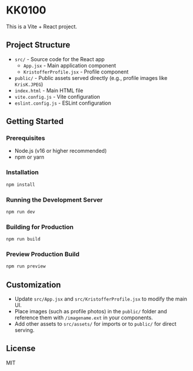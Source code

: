 
# KK0100

This is a Vite + React project.


## Project Structure

- `src/` - Source code for the React app
  - `App.jsx` - Main application component
  - `KristofferProfile.jsx` - Profile component
- `public/` - Public assets served directly (e.g., profile images like `KrisK.JPEG`)
- `index.html` - Main HTML file
- `vite.config.js` - Vite configuration
- `eslint.config.js` - ESLint configuration

## Getting Started

### Prerequisites
- Node.js (v16 or higher recommended)
- npm or yarn

### Installation
```bash
npm install
```

### Running the Development Server
```bash
npm run dev
```

### Building for Production
```bash
npm run build
```

### Preview Production Build
```bash
npm run preview
```

## Customization
- Update `src/App.jsx` and `src/KristofferProfile.jsx` to modify the main UI.
- Place images (such as profile photos) in the `public/` folder and reference them with `/imagename.ext` in your components.
- Add other assets to `src/assets/` for imports or to `public/` for direct serving.

## License
MIT

